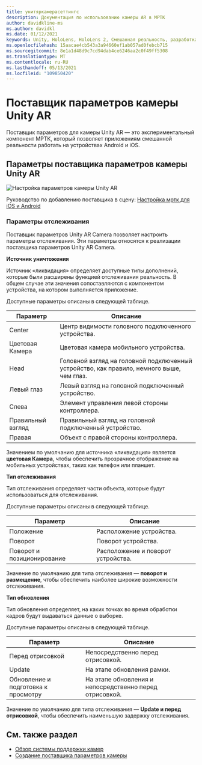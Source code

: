 ```yaml
---
title: унитяркамерасеттингс
description: Документация по использованию камеры AR в МРТК
author: davidkline-ms
ms.author: davidkl
ms.date: 01/12/2021
keywords: Unity, HoloLens, HoloLens 2, Смешанная реальность, разработка, МРТК, AR Camera,
ms.openlocfilehash: 15aacae4cb543a3a94660ef1ab057ad0febcb715
ms.sourcegitcommit: 8e1a1d48d9c7cd94dab4ce6246aa2c0f49ff5308
ms.translationtype: MT
ms.contentlocale: ru-RU
ms.lasthandoff: 05/13/2021
ms.locfileid: "109850420"
---
```

# <a name="unity-ar-camera-settings-provider"></a>Поставщик параметров камеры Unity AR

Поставщик параметров для камеры Unity AR — это экспериментальный компонент МРТК, который позволяет приложениям смешанной реальности работать на устройствах Android и iOS.

## <a name="unity-ar-camera-settings-provider-options"></a>Параметры поставщика параметров камеры Unity AR

![Настройка параметров камеры Unity AR](../images/camera-system/UnityArSettingsConfiguration.png)

Руководство по добавлению поставщика в сцену: [Настройка мртк для iOS и Android](../../supported-devices/using-ar-foundation.md)

### <a name="tracking-settings"></a>Параметры отслеживания

Поставщик параметров Unity AR Camera позволяет настроить параметры отслеживания. Эти параметры относятся к реализации поставщика параметров Unity AR Camera.

**Источник уничтожения**

Источник «ликвидация» определяет доступные типы дополнений, которые были расширены функцией отслеживания реальность. В общем случае эти значения сопоставляются с компонентом устройства, на котором выполняется приложение.

Доступные параметры описаны в следующей таблице.

| Параметр | Описание |
| --- | --- |
| Center | Центр видимости головного подключенного устройства. |
| Цветовая Камера | Цветовая камера мобильного устройства. |
| Head | Головной взгляд на головной подключенный устройство, как правило, немного выше, чем глаз. |
| Левый глаз | Левый взгляд на головной подключенный устройство. |
| Слева | Элемент управления левой стороны контроллера. |
| Правильный взгляд | Правильный взгляд на головной подключенный устройство. |
| Правая | Объект с правой стороны контроллера. |

Значением по умолчанию для источника «ликвидация» является **цветовая Камера**, чтобы обеспечить прозрачное отображение на мобильных устройствах, таких как телефон или планшет.

**Тип отслеживания**

Тип отслеживания определяет части объекта, которые будут использоваться для отслеживания.

Доступные параметры описаны в следующей таблице.

| Параметр | Описание |
| --- | --- |
| Положение | Расположение устройства. |
| Поворот | Поворот устройства. |
| Поворот и позиционирование | Расположение и поворот устройства. |

Значение по умолчанию для типа отслеживания — **поворот и размещение**, чтобы обеспечить наиболее широкие возможности отслеживания.

**Тип обновления**

Тип обновления определяет, на каких точках во время обработки кадров будут выдаваться данные о выборке.

Доступные параметры описаны в следующей таблице.

| Параметр | Описание |
| --- | --- |
| Перед отрисовкой | Непосредственно перед отрисовкой. |
| Update | На этапе обновления рамки. |
| Обновление и подготовка к просмотру | На этапе обновления и непосредственно перед отрисовкой. |

Значение по умолчанию для типа отслеживания — **Update и перед отрисовкой**, чтобы обеспечить наименьшую задержку отслеживания.

## <a name="see-also"></a>См. также раздел

- [Обзор системы поддержки камер](camera-system-overview.md)
- [Создание поставщика параметров камеры](create-settings-provider.md)
